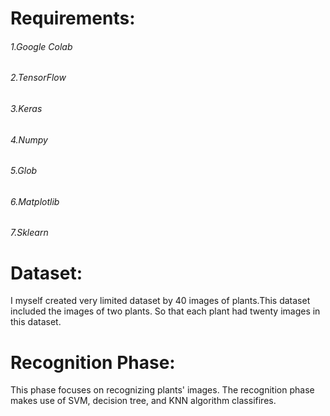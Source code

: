 # Requirements:
###### 1.Google Colab
###### 2.TensorFlow
###### 3.Keras
###### 4.Numpy
###### 5.Glob
###### 6.Matplotlib
###### 7.Sklearn

# Dataset:
I myself created very limited dataset by 40 images of plants.This dataset included the images of two plants. So that each plant had twenty images in this dataset.

# Recognition Phase:
This phase focuses on recognizing plants' images. The recognition phase makes use of SVM, decision tree, and KNN algorithm classifires. 
